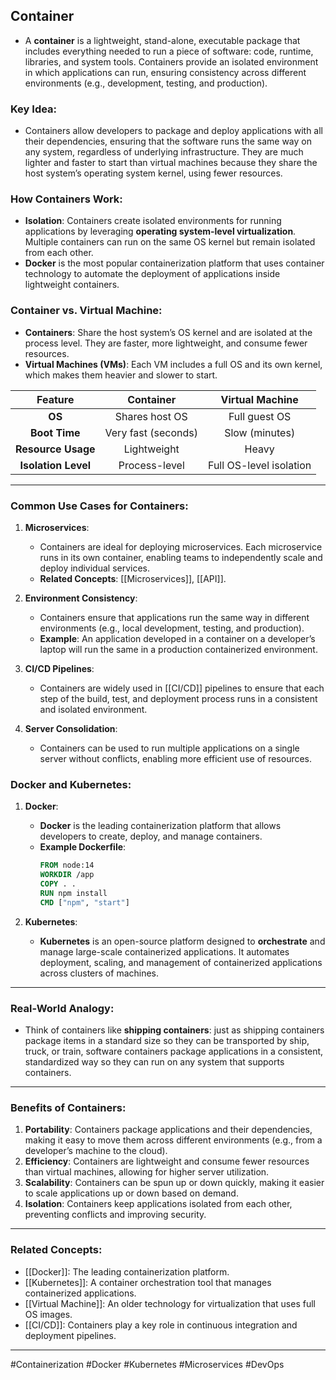 ## Container

- A **container** is a lightweight, stand-alone, executable package that includes everything needed to run a piece of software: code, runtime, libraries, and system tools. Containers provide an isolated environment in which applications can run, ensuring consistency across different environments (e.g., development, testing, and production).

### Key Idea:
- Containers allow developers to package and deploy applications with all their dependencies, ensuring that the software runs the same way on any system, regardless of underlying infrastructure. They are much lighter and faster to start than virtual machines because they share the host system’s operating system kernel, using fewer resources.

### How Containers Work:
- **Isolation**: Containers create isolated environments for running applications by leveraging **operating system-level virtualization**. Multiple containers can run on the same OS kernel but remain isolated from each other.
- **Docker** is the most popular containerization platform that uses container technology to automate the deployment of applications inside lightweight containers.

### Container vs. Virtual Machine:
- **Containers**: Share the host system’s OS kernel and are isolated at the process level. They are faster, more lightweight, and consume fewer resources.
- **Virtual Machines (VMs)**: Each VM includes a full OS and its own kernel, which makes them heavier and slower to start.
  
| **Feature**         | **Container**       | **Virtual Machine**    |
|:-------------------:|:-------------------:|:----------------------:|
| **OS**              | Shares host OS      | Full guest OS          |
| **Boot Time**       | Very fast (seconds) | Slow (minutes)         |
| **Resource Usage**  | Lightweight         | Heavy                  |
| **Isolation Level** | Process-level       | Full OS-level isolation|
  
---

### Common Use Cases for Containers:

1. **Microservices**:
   - Containers are ideal for deploying microservices. Each microservice runs in its own container, enabling teams to independently scale and deploy individual services.
   - **Related Concepts**: [[Microservices]], [[API]].

2. **Environment Consistency**:
   - Containers ensure that applications run the same way in different environments (e.g., local development, testing, and production).
   - **Example**: An application developed in a container on a developer’s laptop will run the same in a production containerized environment.

3. **CI/CD Pipelines**:
   - Containers are widely used in [[CI/CD]] pipelines to ensure that each step of the build, test, and deployment process runs in a consistent and isolated environment.

4. **Server Consolidation**:
   - Containers can be used to run multiple applications on a single server without conflicts, enabling more efficient use of resources.

### Docker and Kubernetes:

1. **Docker**:
   - **Docker** is the leading containerization platform that allows developers to create, deploy, and manage containers.
   - **Example Dockerfile**:
     ```Dockerfile
     FROM node:14
     WORKDIR /app
     COPY . .
     RUN npm install
     CMD ["npm", "start"]
     ```

2. **Kubernetes**:
   - **Kubernetes** is an open-source platform designed to **orchestrate** and manage large-scale containerized applications. It automates deployment, scaling, and management of containerized applications across clusters of machines.

---

### Real-World Analogy:
- Think of containers like **shipping containers**: just as shipping containers package items in a standard size so they can be transported by ship, truck, or train, software containers package applications in a consistent, standardized way so they can run on any system that supports containers.

---

### Benefits of Containers:

1. **Portability**: Containers package applications and their dependencies, making it easy to move them across different environments (e.g., from a developer’s machine to the cloud).
2. **Efficiency**: Containers are lightweight and consume fewer resources than virtual machines, allowing for higher server utilization.
3. **Scalability**: Containers can be spun up or down quickly, making it easier to scale applications up or down based on demand.
4. **Isolation**: Containers keep applications isolated from each other, preventing conflicts and improving security.

---

### Related Concepts:
- [[Docker]]: The leading containerization platform.
- [[Kubernetes]]: A container orchestration tool that manages containerized applications.
- [[Virtual Machine]]: An older technology for virtualization that uses full OS images.
- [[CI/CD]]: Containers play a key role in continuous integration and deployment pipelines.

---

#Containerization #Docker #Kubernetes #Microservices #DevOps